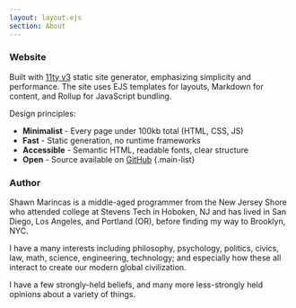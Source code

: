 ```yaml
---
layout: layout.ejs
section: About
---
```

### Website
Built with [11ty v3](https://11ty.dev) static site generator, emphasizing simplicity and performance. The site uses EJS templates for layouts, Markdown for content, and Rollup for JavaScript bundling.

Design principles:
- **Minimalist** - Every page under 100kb total (HTML, CSS, JS)
- **Fast** - Static generation, no runtime frameworks
- **Accessible** - Semantic HTML, readable fonts, clear structure
- **Open** - Source available on [GitHub](https://github.com/Gooseus/gooseus-site-11ty-src)
{.main-list}

### Author
Shawn Marincas is a middle-aged programmer from the New Jersey Shore who attended college at Stevens Tech in Hoboken, NJ and has lived in San Diego, Los Angeles, and Portland (OR), before finding my way to Brooklyn, NYC.

I have a many interests including philosophy, psychology, politics, civics, law, math, science, engineering, technology; and especially how these all interact to create our modern global civilization.

I have a few strongly-held beliefs, and many more less-strongly held opinions about a variety of things.